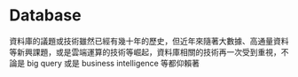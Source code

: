# Database

資料庫的議題或技術雖然已經有幾十年的歷史，但近年來隨著大數據、高通量資料等新興課題，或是雲端運算的技術等崛起，資料庫相關的技術再一次受到重視，不論是 big query 或是 business intelligence 等都仰賴著
